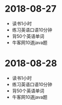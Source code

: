 # 2018-08-27
* 读书1小时
* 练习英语口语10分钟
* 背50个英语单词
* 牛客网10道java题

# 2018-08-28
* 读书1小时
* 练习英语口语10分钟
* 背50个英语单词
* 牛客网10道java题
